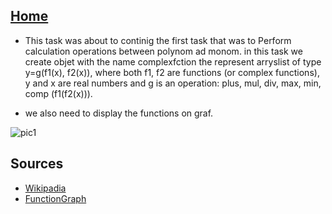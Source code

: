 ## [Home](https://github.com/salamonsamay/EX1)

* This task was about to continig the first task that was to Perform calculation operations between polynom ad monom.
in this task we create objet with the name complexfction the represent arryslist of type y=g(f1(x), f2(x)),
 where both f1, f2 are functions (or complex functions), 
y and x are real numbers and g is an operation: plus, mul, div, max, min, comp (f1(f2(x))).

* we also need to display the functions on graf.




![pic1](https://user-images.githubusercontent.com/37365269/70720082-d9859200-1cfb-11ea-896c-7d4498d40899.jpeg) 






## Sources
* [Wikipadia](https://en.wikipedia.org/wiki/Riemann_integral)
* [FunctionGraph](https://introcs.cs.princeton.edu/java/15inout/FunctionGraph.java.html)
